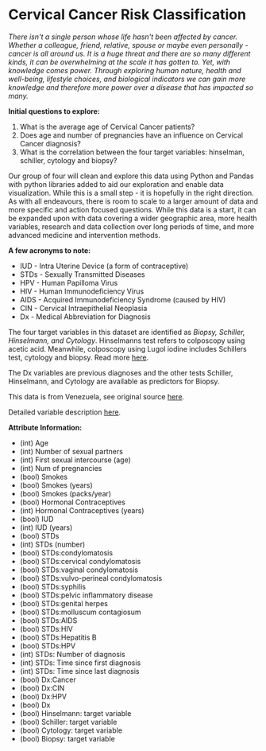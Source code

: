 # Cervical Cancer Risk Classification

*There isn't a single person whose life hasn't been affected by cancer. Whether a colleague, friend, relative, spouse or maybe even personally - cancer is all around us. It is a huge threat and there are so many different kinds, it can be overwhelming at the scale it has gotten to. Yet, with knowledge comes power. Through exploring human nature, health and well-being, lifestyle choices, and biological indicators we can gain more knowledge and therefore more power over a disease that has impacted so many.*


**Initial questions to explore:**
1. What is the average age of Cervical Cancer patients?
2. Does age and number of pregnancies have an influence on Cervical Cancer diagnosis?
3. What is the correlation between the four target variables: hinselman, schiller, cytology and biopsy?


Our group of four will clean and explore this data using Python and Pandas with python libraries added to aid our exploration and enable data visualization. While this is a small step - it is hopefully in the right direction. As with all endeavours, there is room to scale to a larger amount of data and more specific and action focused questions. While this data is a start, it can be expanded upon with data covering a wider geographic area, more health variables, research and data collection over long periods of time, and more advanced medicine and intervention methods.



**A few acronyms to note:**
* IUD - Intra Uterine Device (a form of contraceptive)
* STDs - Sexually Transmitted Diseases
* HPV - Human Papilloma Virus
* HIV - Human Immunodeficiency Virus
* AIDS - Acquired Immunodeficiency Syndrome (caused by HIV)
* CIN - Cervical Intraepithelial Neoplasia
* Dx - Medical Abbreviation for Diagnosis

    
The four target variables in this dataset are identified as *Biopsy, Schiller, Hinselmann, and Cytology*. Hinselmanns test refers to colposcopy using acetic acid. Meanwhile, colposcopy using Lugol iodine includes Schillers test, cytology and biopsy. Read more [here](https://peerj.com/articles/cs-154.pdf).

The Dx variables are previous diagnoses and the other tests Schiller, Hinselmann, and Cytology are available as predictors for Biopsy.

This data is from Venezuela, see original source [here](https://archive.ics.uci.edu/ml/datasets/Cervical+cancer+%28Risk+Factors%29).

Detailed variable description [here](https://ieeexplore.ieee.org/document/8070120/all-figures).


**Attribute Information:**
* (int) Age
* (int) Number of sexual partners
* (int) First sexual intercourse (age)
* (int) Num of pregnancies
* (bool) Smokes
* (bool) Smokes (years)
* (bool) Smokes (packs/year)
* (bool) Hormonal Contraceptives
* (int) Hormonal Contraceptives (years)
* (bool) IUD
* (int) IUD (years)
* (bool) STDs
* (int) STDs (number)
* (bool) STDs:condylomatosis
* (bool) STDs:cervical condylomatosis
* (bool) STDs:vaginal condylomatosis
* (bool) STDs:vulvo-perineal condylomatosis
* (bool) STDs:syphilis
* (bool) STDs:pelvic inflammatory disease
* (bool) STDs:genital herpes
* (bool) STDs:molluscum contagiosum
* (bool) STDs:AIDS
* (bool) STDs:HIV
* (bool) STDs:Hepatitis B
* (bool) STDs:HPV
* (int) STDs: Number of diagnosis
* (int) STDs: Time since first diagnosis
* (int) STDs: Time since last diagnosis
* (bool) Dx:Cancer
* (bool) Dx:CIN
* (bool) Dx:HPV
* (bool) Dx
* (bool) Hinselmann: target variable
* (bool) Schiller: target variable
* (bool) Cytology: target variable
* (bool) Biopsy: target variable

